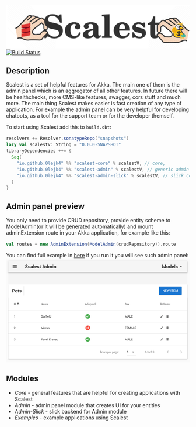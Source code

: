 ![Result image](assets/scalest.png)
[![Build Status](https://travis-ci.com/0lejk4/Scalest.svg?branch=master)](https://travis-ci.com/0lejk4/Scalest)

## Description

Scalest is a set of helpful features for Akka.
The main one of them is the admin panel which is an aggregator of all other features.
In future there will be healthchecks, more CMS-like features, swagger, cors stuff and much more.
The main thing Scalest makes easier is fast creation of any type of application.
For example the admin panel can be very helpful for developing chatbots,
as a tool for the support team or for the developer themself.

To start using Scalest add this to `build.sbt`:

```scala
resolvers += Resolver.sonatypeRepo("snapshots")
lazy val scalestV: String = "0.0.0-SNAPSHOT"
libraryDependencies ++= {
  Seq(
    "io.github.0lejk4" %% "scalest-core" % scalestV, // core,
    "io.github.0lejk4" %% "scalest-admin" % scalestV, // generic admin panel
    "io.github.0lejk4" %% "scalest-admin-slick" % scalestV, // slick concrete admin panel
  )
}
```

## Admin panel preview

You only need to provide CRUD repository,
 provide entity scheme to ModelAdmin(or it will be generated automatically)
 and mount adminExtension route in your Akka application,
for example like this:

```scala
val routes = new AdminExtension(ModelAdmin(crudRepository)).route
```

You can find full example in [here](./examples/src/main/scala/pet/)
if you run it you will see such admin panel:
![Models list](assets/admin_panel.png)

## Modules

- *Core* - general features that are helpful for creating applications with Scalest
- *Admin* - admin panel module that creates UI for your entities
- *Admin-Slick* - slick backend for Admin module
- *Examples* - example applications using Scalest
